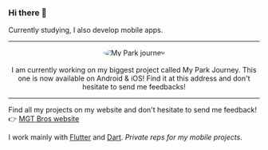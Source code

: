 ### Hi there 👋

Currently studying, I also develop mobile apps. 

---

<p align="center">
  <img src="https://my-park-journey.b-cdn.net/App%20Logo%20rounded.png?width=100" alt="My Park journey" style="border-radius: 50%;"><br><br>
  <a>I am currently working on my biggest project called My Park Journey. This one is now available on Android & iOS!
    Find it at this address and don't hesitate to send me feedbacks!</a>
</p>

---

Find all my projects on my website and don't hesitate to send me feedback!  
👉 [MGT Bros website](https://mgt-bros.com)

I work mainly with [Flutter](https://flutter.dev/) and [Dart](https://dart.dev/). *Private reps for my mobile projects.*
